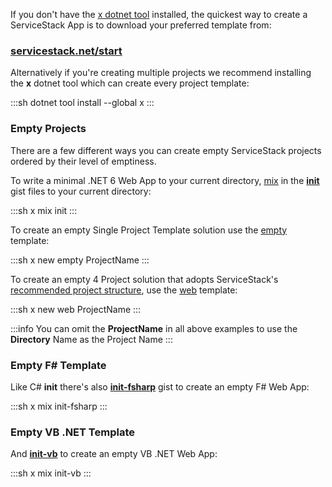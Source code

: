 
If you don't have the [x dotnet tool](/templates/dotnet-new) installed, the quickest way to create a ServiceStack App is to download your preferred template from:

<div class="not-prose">
<h3 class="m-0 py-8 text-4xl text-center text-blue-600"><a href="https://servicestack.net/start">servicestack.net/start</a></h3>
</div>

Alternatively if you're creating multiple projects we recommend installing the **x** dotnet tool which can create every project template:

:::sh
dotnet tool install --global x 
:::

### Empty Projects

There are a few different ways you can create empty ServiceStack projects ordered by their level of emptiness.

To write a minimal .NET 6 Web App to your current directory, [mix](/mix-tool) in the **[init](https://gist.github.com/gistlyn/8026c4c2a7202b99885539109145e12b)** gist files to your current directory:

:::sh
x mix init
:::

To create an empty Single Project Template solution use the [empty](https://github.com/NetCoreTemplates/empty) template:

:::sh
x new empty ProjectName
:::

To create an empty 4 Project solution that adopts ServiceStack's [recommended project structure](/physical-project-structure), use the [web](https://github.com/NetCoreTemplates/web) template:

:::sh
x new web ProjectName
:::

:::info
You can omit the **ProjectName** in all above examples to use the **Directory** Name as the Project Name
:::

### Empty F# Template

Like C# **init** there's also **[init-fsharp](https://gist.github.com/gistlyn/3008acbe218fbcfb8278853825cc7ea3)** gist to create an empty F# Web App:

:::sh
x mix init-fsharp
:::

### Empty VB .NET Template

And **[init-vb](https://gist.github.com/gistlyn/6e0677825059822fbaffec123403bf38)** to create an empty VB .NET Web App:

:::sh
x mix init-vb
:::
